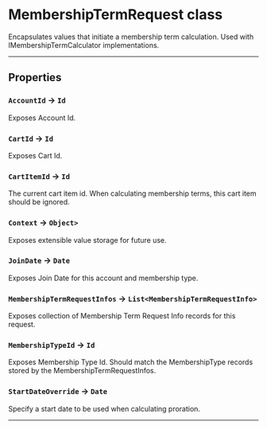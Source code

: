 # MembershipTermRequest class

Encapsulates values that initiate a membership term calculation. 		Used with IMembershipTermCalculator implementations.

---
## Properties

### `AccountId` → `Id`

Exposes Account Id.

### `CartId` → `Id`

Exposes Cart Id.

### `CartItemId` → `Id`

The current cart item id. When calculating membership terms, this cart item should be ignored.

### `Context` → `Object>`

Exposes extensible value storage for future use.

### `JoinDate` → `Date`

Exposes Join Date for this account and membership type.

### `MembershipTermRequestInfos` → `List<MembershipTermRequestInfo>`

Exposes collection of Membership Term Request Info records for this request.

### `MembershipTypeId` → `Id`

Exposes Membership Type Id. Should match the MembershipType records stored by the MembershipTermRequestInfos.

### `StartDateOverride` → `Date`

Specify a start date to be used when calculating proration.

---

